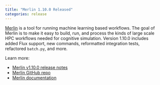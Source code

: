 ```yaml
---
title: "Merlin 1.10.0 Released"
categories: release
---
```


[Merlin](https://github.com/LLNL/merlin) is a tool for running machine learning based workflows. The goal of Merlin is to make it easy to build, run, and process the kinds of large scale HPC workflows needed for cognitive simulation. Version 1.10.0 includes added Flux support, new commands, reformatted integration tests, refactored `batch.py`, and more.

Learn more:

- [Merlin v1.10.0 release notes](https://github.com/LLNL/merlin/releases/tag/1.10.0)
- [Merlin GitHub repo](https://github.com/LLNL/merlin)
- [Merlin documentation](https://merlin.readthedocs.io/en/latest/)
